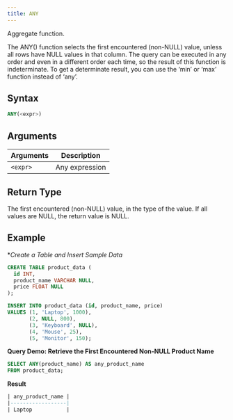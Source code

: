 ```yaml
---
title: ANY
---
```


Aggregate function.

The ANY() function selects the first encountered (non-NULL) value, unless all rows have NULL values in that column. The query can be executed in any order and even in a different order each time, so the result of this function is indeterminate. To get a determinate result, you can use the ‘min’ or ‘max’ function instead of ‘any’.

## Syntax

```sql
ANY(<expr>)
```

## Arguments

| Arguments | Description    |
|-----------|----------------|
| `<expr>`  | Any expression |

## Return Type

The first encountered (non-NULL) value, in the type of the value. If all values are NULL, the return value is NULL.

## Example

**Create a Table and Insert Sample Data*
```sql
CREATE TABLE product_data (
  id INT,
  product_name VARCHAR NULL,
  price FLOAT NULL
);

INSERT INTO product_data (id, product_name, price)
VALUES (1, 'Laptop', 1000),
       (2, NULL, 800),
       (3, 'Keyboard', NULL),
       (4, 'Mouse', 25),
       (5, 'Monitor', 150);
```

**Query Demo: Retrieve the First Encountered Non-NULL Product Name**
```sql
SELECT ANY(product_name) AS any_product_name
FROM product_data;
```

**Result**
```sql
| any_product_name |
|------------------|
| Laptop           |
```